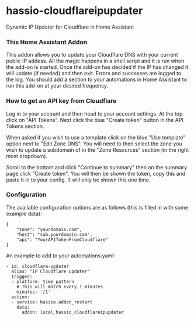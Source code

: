 # hassio-cloudflareipupdater

Dynamic IP Updater for Cloudflare in Home Assistant

### This Home Assistant Addon

This addon allows you to update your Cloudflare DNS with your current public IP addess. All the magic happens in a shell script and it is run when the add-on is started. Once the add-on has decided if the IP has changed it will update (if needed) and then exit. Errors and successes are logged to the log. You should add a section to your automations in Home Assistant to run this add-on at your desired frequency.

### How to get an API key from Cloudflare

Log in to your account and then head to your account settings. At the top click on "API Tokens". Next click the blue "Create token" button in the API Tokens section.

When asked if you wish to use a template click on the blue "Use template" option next to "Edit Zone DNS". You will need to then select the zone you wish to update a subdomain of in the "Zone Resources" section (in the right most dropdown).

Scroll to the bottom and click "Continue to summary" then on the summary page click "Create token". You will then be shown the token, copy this and paste it in to your config. It will only be shown this one time.



### Configuration

The available configuration options are as follows (this is filled in with some example data):

```
{
    "zone": "yourdomain.com",
    "host": "sub.yourdomain.com",
    "api": "YourAPITokenFromCloudflare"
}
```

An example to add to your automations.yaml:

```
- id: cloudflare-updater
  alias: "IP Cloudflare Updater"
  trigger:
  - platform: time_pattern
    # This will match every 1 minutes
    minutes: '/1'
  action:
  - service: hassio.addon_restart
    data:
      addon: local_hassio_cloudflareipupdater
```